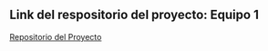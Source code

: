 ## Link del respositorio del proyecto: Equipo 1

[Repositorio del Proyecto](https://github.com/mariacastrotorres/Project_Layered_Architecture)